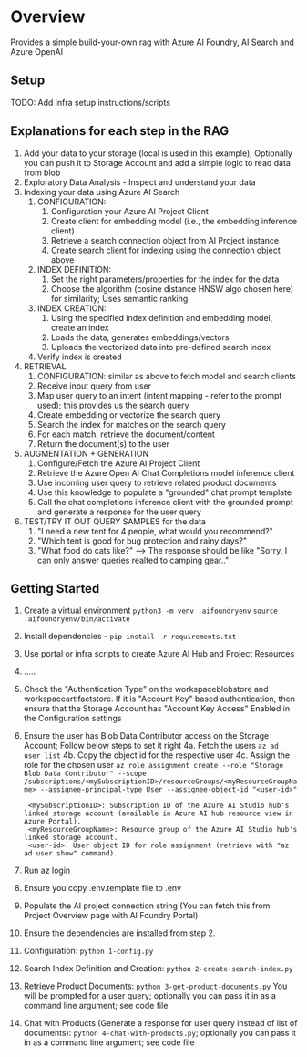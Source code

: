 # Overview

Provides a simple build-your-own rag with Azure AI Foundry, AI Search and Azure OpenAI

## Setup

TODO: Add infra setup instructions/scripts

## Explanations for each step in the RAG

1. Add your data to your storage (local is used in this example); Optionally you can push it to Storage Account and add a simple logic to read data from blob
2. Exploratory Data Analysis - Inspect and understand your data
3. Indexing your data using Azure AI Search
   1. CONFIGURATION:
      1. Configuration your Azure AI Project Client
      2. Create client for embedding model (i.e., the embedding inference client)
      3. Retrieve a search connection object from AI Project instance
      4. Create search client for indexing using the connection object above
   2. INDEX DEFINITION:
      1. Set the right parameters/properties for the index for the data
      2. Choose the algorithm (cosine distance HNSW algo chosen here) for similarity; Uses semantic ranking
   3. INDEX CREATION:
      1. Using the specified index definition and embedding model, create an index
      2. Loads the data, generates embeddings/vectors
      3. Uploads the vectorized data into pre-defined search index
   4. Verify index is created
4. RETRIEVAL
   1. CONFIGURATION: similar as above to fetch model and search clients
   2. Receive input query from user
   3. Map user query to an intent (intent mapping - refer to the prompt used); this provides us the search query
   4. Create embedding or vectorize the search query
   5. Search the index for matches on the search query
   6. For each match, retrieve the document/content
   7. Return the document(s) to the user
5. AUGMENTATION + GENERATION
   1. Configure/Fetch the Azure AI Project Client
   2. Retrieve the Azure Open AI Chat Completions model inference client
   3. Use incoming user query to retrieve related product documents
   4. Use this knowledge to populate a "grounded" chat prompt template
   5. Call the chat completions inference client with the grounded prompt and generate a response for the user query
6. TEST/TRY IT OUT QUERY SAMPLES for the data
   1. "I need a new tent for 4 people, what would you recommend?"
   2. "Which tent is good for bug protection and rainy days?"
   3. "What food do cats like?" --> The response should be like "Sorry, I can only answer queries realted to camping gear.."

## Getting Started

1. Create a virtual environment
    `python3 -m venv .aifoundryenv`
    `source .aifoundryenv/bin/activate`
2. Install dependencies - `pip install -r requirements.txt`
3. Use portal or infra scripts to create Azure AI Hub and Project Resources
4. .....
5. Check the "Authentication Type" on the workspaceblobstore and workspaceartifactstore. If it is "Account Key" based authentication, then ensure that the Storage Account has "Account Key Access" Enabled in the Configuration settings
6. Ensure the user has Blob Data Contributor access on the Storage Account; Follow below steps to set it right
    4a. Fetch the users `az ad user list`
    4b. Copy the object id for the respective user
    4c. Assign the role for the chosen user
        `az role assignment create --role "Storage Blob Data Contributor" --scope /subscriptions/<mySubscriptionID>/resourceGroups/<myResourceGroupName> --assignee-principal-type User --assignee-object-id "<user-id>"`

        <mySubscriptionID>: Subscription ID of the Azure AI Studio hub's linked storage account (available in Azure AI hub resource view in Azure Portal).
        <myResourceGroupName>: Resource group of the Azure AI Studio hub's linked storage account.
        <user-id>: User object ID for role assignment (retrieve with "az ad user show" command).
7. Run az login
8. Ensure you copy .env.template file to .env
9. Populate the AI project connection string  (You can fetch this from Project Overview page with AI Foundry Portal)
10. Ensure the dependencies are installed from step 2.
11. Configuration: `python 1-config.py`
12. Search Index Definition and Creation: `python 2-create-search-index.py`
13. Retrieve Product Documents: `python 3-get-product-documents.py` You will be prompted for a user query; optionally you can pass it in as a command line argument; see code file
14. Chat with Products (Generate a response for user query instead of list of documents): `python 4-chat-with-products.py`; optionally you can pass it in as a command line argument; see code file
